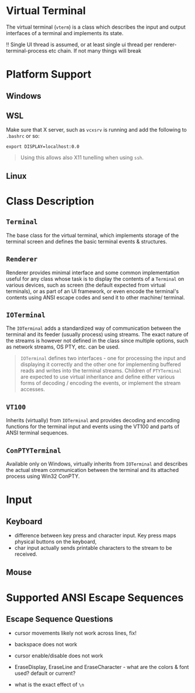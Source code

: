 # Virtual Terminal

The virtual terminal (`vterm`) is a class which describes the input and output interfaces of a terminal and implements its state.

!! Single UI thread is assumed, or at least single ui thread per renderer-terminal-process etc chain. If not many things will break


# Platform Support

## Windows

## WSL

Make sure that X server, such as `vcxsrv` is running and add the following to `.bashrc` or so:

    export DISPLAY=localhost:0.0

> Using this allows also X11 tunelling when using `ssh`. 

## Linux

# Class Description

## `Terminal`

The base class for the virtual terminal, which implements storage of the terminal screen and defines the basic terminal events & structures. 

## `Renderer`

Renderer provides minimal interface and some common implementation useful for any class whose task is to display the contents of a `Terminal` on various devices, such as screen (the default expected from virtual terminals), or as part of an UI framework, or even encode the terminal's contents using ANSI escape codes and send it to other machine/ terminal. 

## `IOTerminal`

The `IOTerminal` adds a standardized way of communication between the terminal and its feeder (usually process) using streams. The exact nature of the streams is however not defined in the class since multiple options, such as network streams, OS PTY, etc. can be used. 

> `IOTerminal` defines two interfaces - one for processing the input and displaying it correctly and the other one for implementing buffered reads and writes into the terminal streams. Children of `PTYTerminal` are expected to use virtual inheritance and define either various forms of decoding / encoding the events, or implement the stream accesses. 

## `VT100` 

Inherits (virtually) from `IOTerminal` and provides decoding and encoding functions for the terminal input and events using the VT100 and parts of ANSI terminal sequences. 

## `ConPTYTerminal`

Available only on Windows, virtually inherits from `IOTerminal` and describes the actual stream communication between the terminal and its attached process using Win32 ConPTY. 



# Input

## Keyboard

- difference between key press and character input. Key press maps physical buttons on the keyboard, 
- char input actually sends printable characters to the stream to be received. 




## Mouse




# Supported ANSI Escape Sequences



## Escape Sequence Questions

- cursor movements likely not work across lines, fix!
- backspace does not work
- cursor enable/disable does not work

- EraseDisplay, EraseLine and EraseCharacter - what are the colors & font used? default or current? 
- what is the exact effect of `\n`